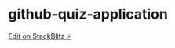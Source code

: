 # github-quiz-application

[Edit on StackBlitz ⚡️](https://stackblitz.com/edit/github-quiz-application)